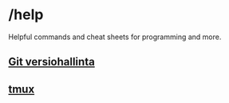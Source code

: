 # /help
Helpful commands and cheat sheets for programming and more.

## [Git versiohallinta](https://github.com/jamps3/help/blob/main/git.md)
## [tmux](https://github.com/jamps3/help/blob/main/tmux.md)
